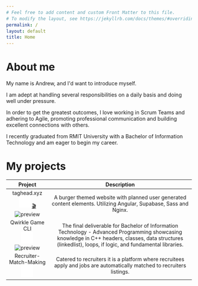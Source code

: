 ```yaml
---
# Feel free to add content and custom Front Matter to this file.
# To modify the layout, see https://jekyllrb.com/docs/themes/#overriding-theme-defaults
permalink: /
layout: default
title: Home
---
```


# About me

My name is Andrew, and I'd want to introduce myself.

I am adept at handling several responsibilities on a daily basis and doing well under pressure.

In order to get the greatest outcomes, I love working in Scrum Teams and adhering to Agile, promoting professional communication and building excellent connections with others.

I recently graduated from RMIT University with a Bachelor of Information Technology and am eager to begin my career. 

# My projects

<table class="projects-table" style='text-align:center;'>
  <thead>
    <tr>
      <th>Project</th>
      <th>Description</th>
    </tr>
  </thead>
  <tbody>
    <!-- taghead.xyz -->
    <tr>
      <td>taghead.xyz <br /> <a href="https://github.com/taghead/taghead.xyz"><img src="assets/images/logo_github.png" /></a> <a href="https://taghead.xyz/">🎬</a> <br /> <img src="https://raw.githubusercontent.com/taghead/taghead.xyz/main/docs/img/previews/v0.15/v0.15_Desktop.gif" alt="preview" /></td>
      <td>A burger themed website with planned user generated content elements. Utilizing Angular, Supabase, Sass and Nginx.</td>
    </tr>
    <tr>
      <td>Qwirkle Game CLI <br /> <a href="https://github.com/taghead/Qwirkle-Game-CLI"><img src="assets/images/logo_github.png" /></a> <br /> <img src="https://raw.githubusercontent.com/taghead/Qwirkle-Game-CLI/master/docs/assets/img/demo.gif" alt="preview" /></td>
      <td>The final deliverable for Bachelor of Information Technology - Advanced Programming showcasing knowledge in C++ headers, classes, data structures (linkedlist), loops, if logic, and fundamental libraries.</td>
    </tr>
    <tr>
      <td>Recruiter-Match-Making <br /> <a href="https://github.com/taghead/Recruiter-Match-Making"><img src="assets/images/logo_github.png" /></a> <br /></td>
      <td>Catered to recruiters it is a platform where recruitees apply and jobs are automatically matched to recruiters listings.</td>
    </tr>
  </tbody>
</table>

